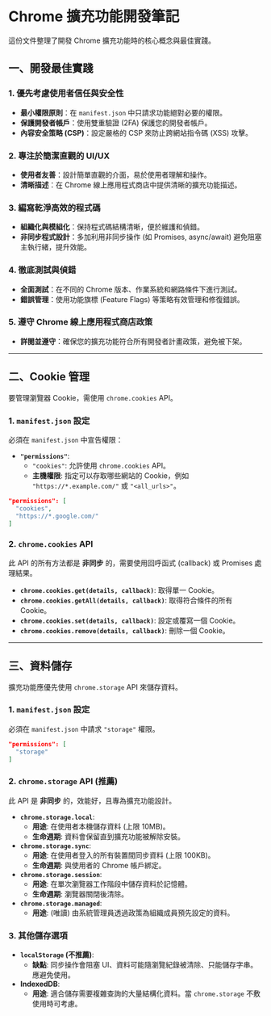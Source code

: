 # Chrome 擴充功能開發筆記

這份文件整理了開發 Chrome 擴充功能時的核心概念與最佳實踐。

## 一、開發最佳實踐

### 1. 優先考慮使用者信任與安全性
- **最小權限原則**：在 `manifest.json` 中只請求功能絕對必要的權限。
- **保護開發者帳戶**：使用雙重驗證 (2FA) 保護您的開發者帳戶。
- **內容安全策略 (CSP)**：設定嚴格的 CSP 來防止跨網站指令碼 (XSS) 攻擊。

### 2. 專注於簡潔直觀的 UI/UX
- **使用者友善**：設計簡單直觀的介面，易於使用者理解和操作。
- **清晰描述**：在 Chrome 線上應用程式商店中提供清晰的擴充功能描述。

### 3. 編寫乾淨高效的程式碼
- **組織化與模組化**：保持程式碼結構清晰，便於維護和偵錯。
- **非同步程式設計**：多加利用非同步操作 (如 Promises, async/await) 避免阻塞主執行緒，提升效能。

### 4. 徹底測試與偵錯
- **全面測試**：在不同的 Chrome 版本、作業系統和網路條件下進行測試。
- **錯誤管理**：使用功能旗標 (Feature Flags) 等策略有效管理和修復錯誤。

### 5. 遵守 Chrome 線上應用程式商店政策
- **詳閱並遵守**：確保您的擴充功能符合所有開發者計畫政策，避免被下架。

---

## 二、Cookie 管理

要管理瀏覽器 Cookie，需使用 `chrome.cookies` API。

### 1. `manifest.json` 設定
必須在 `manifest.json` 中宣告權限：
- **`"permissions"`**:
    - `"cookies"`: 允許使用 `chrome.cookies` API。
    - **主機權限**: 指定可以存取哪些網站的 Cookie，例如 `"https://*.example.com/"` 或 `"<all_urls>"`。

```json
"permissions": [
  "cookies",
  "https://*.google.com/"
]
```

### 2. `chrome.cookies` API
此 API 的所有方法都是 **非同步** 的，需要使用回呼函式 (callback) 或 Promises 處理結果。

- **`chrome.cookies.get(details, callback)`**: 取得單一 Cookie。
- **`chrome.cookies.getAll(details, callback)`**: 取得符合條件的所有 Cookie。
- **`chrome.cookies.set(details, callback)`**: 設定或覆寫一個 Cookie。
- **`chrome.cookies.remove(details, callback)`**: 刪除一個 Cookie。

---

## 三、資料儲存

擴充功能應優先使用 `chrome.storage` API 來儲存資料。

### 1. `manifest.json` 設定
必須在 `manifest.json` 中請求 `"storage"` 權限。

```json
"permissions": [
  "storage"
]
```

### 2. `chrome.storage` API (推薦)
此 API 是 **非同步** 的，效能好，且專為擴充功能設計。

- **`chrome.storage.local`**:
    - **用途**: 在使用者本機儲存資料 (上限 10MB)。
    - **生命週期**: 資料會保留直到擴充功能被解除安裝。
- **`chrome.storage.sync`**:
    - **用途**: 在使用者登入的所有裝置間同步資料 (上限 100KB)。
    - **生命週期**: 與使用者的 Chrome 帳戶綁定。
- **`chrome.storage.session`**:
    - **用途**: 在單次瀏覽器工作階段中儲存資料於記憶體。
    - **生命週期**: 瀏覽器關閉後清除。
- **`chrome.storage.managed`**:
    - **用途**: (唯讀) 由系統管理員透過政策為組織成員預先設定的資料。

### 3. 其他儲存選項

- **`localStorage` (不推薦)**:
    - **缺點**: 同步操作會阻塞 UI、資料可能隨瀏覽紀錄被清除、只能儲存字串。應避免使用。
- **IndexedDB**:
    - **用途**: 適合儲存需要複雜查詢的大量結構化資料。當 `chrome.storage` 不敷使用時可考慮。
